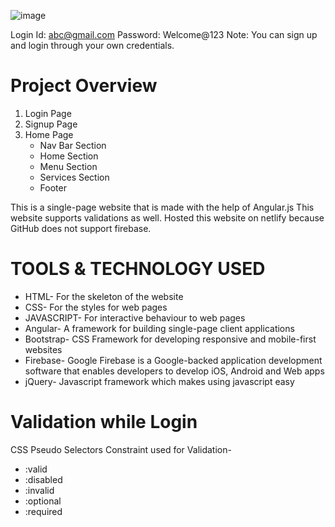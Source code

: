 ![image](https://user-images.githubusercontent.com/70936174/188863502-53210365-c6f6-4b49-b647-cb8d5ed741cb.png)

Login Id: abc@gmail.com
Password: Welcome@123
Note: You can sign up and login through your own credentials. 

# Project Overview
1. Login Page 
2. Signup Page 
3. Home Page 
    * Nav Bar Section 
    * Home Section 
    * Menu Section 
    * Services Section 
    * Footer
  
  
This is a single-page website that is made with the help of Angular.js
This website supports validations as well.
Hosted this website on netlify because GitHub does not support firebase.

  
# TOOLS & TECHNOLOGY USED
* HTML- For the skeleton of the website
* CSS- For the styles for web pages
* JAVASCRIPT- For interactive behaviour to web pages
* Angular- A framework for building single-page client applications
* Bootstrap- CSS Framework for developing responsive and mobile-first websites
* Firebase- Google Firebase is a Google-backed application development software that enables developers to develop iOS, Android and Web apps
* jQuery- Javascript framework which makes using javascript easy

# Validation while Login
CSS Pseudo Selectors Constraint used for Validation-
   * :valid
   * :disabled
   * :invalid
   * :optional
   * :required
